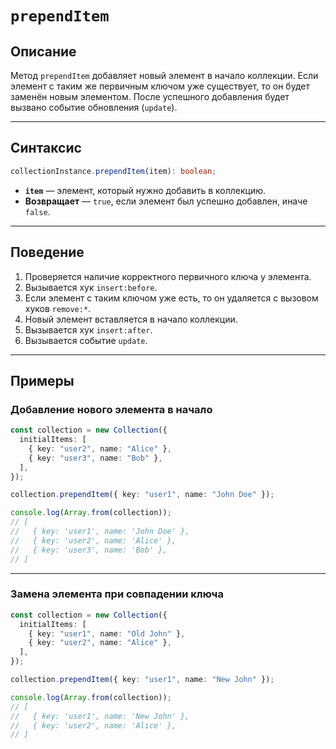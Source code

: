 # `prependItem`

## Описание

Метод `prependItem` добавляет новый элемент в начало коллекции.
Если элемент с таким же первичным ключом уже существует, то он будет заменён новым элементом.
После успешного добавления будет вызвано событие обновления (`update`).

---

## Синтаксис

```ts
collectionInstance.prependItem(item): boolean;
```

- **`item`** — элемент, который нужно добавить в коллекцию.
- **Возвращает** — `true`, если элемент был успешно добавлен, иначе `false`.

---

## Поведение

1. Проверяется наличие корректного первичного ключа у элемента.
2. Вызывается хук `insert:before`.
3. Если элемент с таким ключом уже есть, то он удаляется с вызовом хуков `remove:*`.
4. Новый элемент вставляется в начало коллекции.
5. Вызывается хук `insert:after`.
6. Вызывается событие `update`.

---

## Примеры

### Добавление нового элемента в начало

```ts
const collection = new Collection({
  initialItems: [
    { key: "user2", name: "Alice" },
    { key: "user3", name: "Bob" },
  ],
});

collection.prependItem({ key: "user1", name: "John Doe" });

console.log(Array.from(collection));
// [
//   { key: 'user1', name: 'John Doe' },
//   { key: 'user2', name: 'Alice' },
//   { key: 'user3', name: 'Bob' },
// ]
```

---

### Замена элемента при совпадении ключа

```ts
const collection = new Collection({
  initialItems: [
    { key: "user1", name: "Old John" },
    { key: "user2", name: "Alice" },
  ],
});

collection.prependItem({ key: "user1", name: "New John" });

console.log(Array.from(collection));
// [
//   { key: 'user1', name: 'New John' },
//   { key: 'user2', name: 'Alice' },
// ]
```
